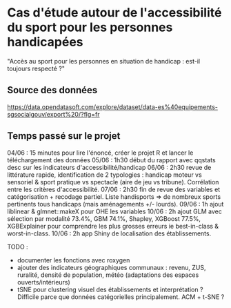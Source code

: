 # Cas d'étude autour de l'accessibilité du sport pour les personnes handicapées

"Accès au sport pour les personnes en situation de handicap : est-il toujours respecté ?"

## Source des données 

https://data.opendatasoft.com/explore/dataset/data-es%40equipements-sgsocialgouv/export%20/?flg=fr

## Temps passé sur le projet

04/06 : 15 minutes pour lire l'énoncé, créer le projet R et lancer le téléchargement des données
05/06 : 1h30 début du rapport avec qqstats desc sur les indicateurs d'accessibilité/handicap
06/06 : 2h30 revue de littérature rapide, identification de 2 typologies : handicap moteur vs sensoriel & sport pratique vs spectacle (aire de jeu vs tribune). Corrélation entre les critères d'accessibilité.
07/06 : 2h30 fin de revue des variables et catégorisation + recodage partiel. Liste handisports => de nombreux sports pertinents tous handicaps (mais aménagements +/- lourds).
09/06 : 1h ajout liblinear & glmnet::makeX pour OHE les variables
10/06 : 2h ajout GLM avec sélection par modalité 73.4%, GBM 74.1%, Shapley, XGBoost 77.5%, XGBExplainer pour comprendre les plus grosses erreurs ie best-in-class & worst-in-class. 
10/06 : 2h app Shiny de localisation des établissements.

TODO : 
- documenter les fonctions avec roxygen
- ajouter des indicateurs géographiques communaux : revenu, ZUS, ruralité, densité de population, météo (adaptations des espaces ouverts/intérieurs)
- tSNE pour clustering visuel des établissements et interprétation ? Difficile parce que données catégorielles principalement. ACM + t-SNE ?
